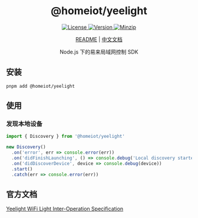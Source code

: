 <h1 align="center">@homeiot/yeelight</h1>

<p align="center">
  <a href="https://github.com/qq15725/homeiot/blob/master/LICENSE" class="mr-3">
    <img src="https://img.shields.io/npm/l/homeiot.svg" alt="License">
  </a>
  <a href="https://www.npmjs.com/package/@homeiot/yeelight">
    <img src="https://img.shields.io/npm/v/@homeiot/yeelight.svg" alt="Version">
  </a>
  <a href="https://cdn.jsdelivr.net/npm/@homeiot/yeelight/dist/index.js">
    <img src="https://img.shields.io/bundlephobia/minzip/@homeiot/yeelight" alt="Minzip">
  </a>
</p>

<p align="center"><a href="README.md">README</a> | <a href="README_zh.md">中文文档</a></p>

<p align="center">Node.js 下的易来局域网控制 SDK</p>

## 安装

```shell
pnpm add @homeiot/yeelight
```

## 使用

### 发现本地设备

```ts
import { Discovery } from '@homeiot/yeelight'

new Discovery()
  .on('error', err => console.error(err))
  .on('didFinishLaunching', () => console.debug('Local discovery started'))
  .on('didDiscoverDevice', device => console.debug(device))
  .start()
  .catch(err => console.error(err))
```

## 官方文档

[Yeelight WiFi Light Inter-Operation Specification](https://www.yeelight.com/download/Yeelight_Inter-Operation_Spec.pdf)
